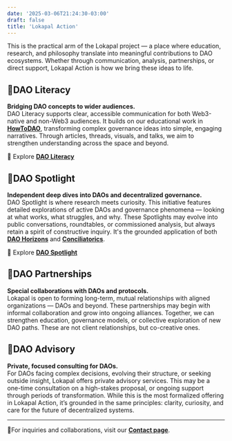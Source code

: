 ```yaml
---
date: '2025-03-06T21:24:30-03:00'
draft: false
title: 'Lokapal Action'
---
```


This is the practical arm of the Lokapal project — a place where education, research, and philosophy translate into meaningful contributions to DAO ecosystems. Whether through communication, analysis, partnerships, or direct support, Lokapal Action is how we bring these ideas to life.

## 🔹DAO Literacy  
**Bridging DAO concepts to wider audiences.**  
DAO Literacy supports clear, accessible communication for both Web3-native and non-Web3 audiences. It builds on our educational work in [**HowToDAO**](https://lokapal-xyz.github.io/education/), transforming complex governance ideas into simple, engaging narratives. Through articles, threads, visuals, and talks, we aim to strengthen understanding across the space and beyond.

🔸 Explore [**DAO Literacy**](https://lokapal-xyz.github.io/action/literacy/)

## 🔹DAO Spotlight  
**Independent deep dives into DAOs and decentralized governance.**  
DAO Spotlight is where research meets curiosity. This initiative features detailed explorations of active DAOs and governance phenomena — looking at what works, what struggles, and why. These Spotlights may evolve into public conversations, roundtables, or commissioned analysis, but always retain a spirit of constructive inquiry. It's the grounded application of both [**DAO Horizons**](https://lokapal-xyz.github.io/research/) and [**Conciliatorics**](https://lokapal-xyz.github.io/foundations/).

🔸 Explore [**DAO Spotlight**](https://lokapal-xyz.github.io/action/dao-spotlight/)

## 🔹DAO Partnerships  
**Special collaborations with DAOs and protocols.**  
Lokapal is open to forming long-term, mutual relationships with aligned organizations — DAOs and beyond. These partnerships may begin with informal collaboration and grow into ongoing alliances. Together, we can strengthen education, governance models, or collective exploration of new DAO paths. These are not client relationships, but co-creative ones.

## 🔹DAO Advisory  
**Private, focused consulting for DAOs.**  
For DAOs facing complex decisions, evolving their structure, or seeking outside insight, Lokapal offers private advisory services. This may be a one-time consultation on a high-stakes proposal, or ongoing support through periods of transformation. While this is the most formalized offering in Lokapal Action, it’s grounded in the same principles: clarity, curiosity, and care for the future of decentralized systems.

---

🔸For inquiries and collaborations, visit our [**Contact page**](/contact/). 

